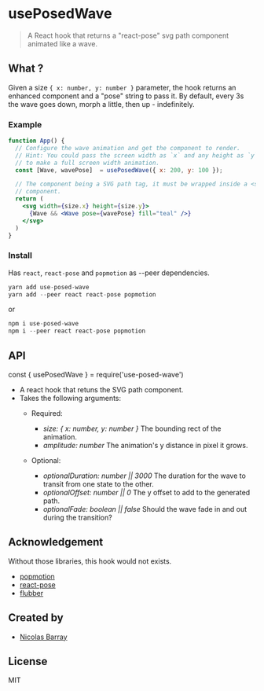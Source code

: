# usePosedWave

> A React hook that returns a "react-pose" svg path component animated like a wave.

## What ?

Given a size `{ x: number, y: number }` parameter, the hook returns an enhanced <path /> component and a "pose" string to pass it. By default, every 3s the wave goes down, morph a little, then up - indefinitely.

### Example

```jsx
function App() {
  // Configure the wave animation and get the component to render.
  // Hint: You could pass the screen width as `x` and any height as `y`
  // to make a full screen width animation.
  const [Wave, wavePose]  = usePosedWave({ x: 200, y: 100 });

  // The component being a SVG path tag, it must be wrapped inside a <svg/>
  // component.
  return (
    <svg width={size.x} height={size.y}>
      {Wave && <Wave pose={wavePose} fill="teal" />}
    </svg>
  )
}
```

### Install

Has `react`, `react-pose` and `popmotion` as --peer dependencies.

```javascript
yarn add use-posed-wave
yarn add --peer react react-pose popmotion
```

or

```javascript
npm i use-posed-wave
npm i --peer react react-pose popmotion
```

## API

const { usePosedWave } = require('use-posed-wave')

- A react hook that retuns the SVG path component.
- Takes the following arguments:
  - Required:
    - *size: { x: number, y: number }* The bounding rect of the animation.
    - *amplitude: number* The animation's y distance in pixel it grows.

  - Optional:
    - *optionalDuration: number || 3000* The duration for the wave to transit from one
  state to the other.
    - *optionalOffset: number || 0* The y offset to add to the generated path.
    - *optionalFade: boolean || false* Should the wave fade in and out during the
  transition?

## Acknowledgement

Without those libraries, this hook would not exists.

- [popmotion](https://popmotion.io)
- [react-pose](https://popmotion.io/pose/)
- [flubber](https://github.com/veltman/flubber)

## Created by

- [Nicolas Barray](https://github.com/nicobarray)

## License

MIT
